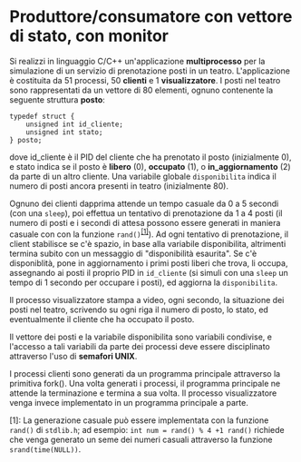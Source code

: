 Produttore/consumatore con vettore di stato, con monitor
========================================================

Si realizzi in linguaggio C/C++ un'applicazione **multiprocesso** per la
simulazione di un servizio di prenotazione posti in un teatro.
L'applicazione è costituita da 51 processi, 50 **clienti** e 1
**visualizzatore**. I posti nel teatro sono rappresentati da un vettore
di 80 elementi, ognuno contenente la seguente struttura **posto**:

    typedef struct {
        unsigned int id_cliente;
        unsigned int stato; 
    } posto;

dove id\_cliente è il PID del cliente che ha prenotato il posto
(inizialmente 0), e stato indica se il posto è **libero** (0),
**occupato** (1), o **in\_aggiornamento** (2) da parte di un altro
cliente. Una variabile globale `disponibilita` indica il numero di posti
ancora presenti in teatro (inizialmente 80).

Ognuno dei clienti dapprima attende un tempo casuale da 0 a 5 secondi
(con una `sleep`), poi effettua un tentativo di prenotazione da 1 a 4
posti (il numero di posti e i secondi di attesa possono essere generati
in maniera casuale con con la funzione `rand()`<sup>[\[1\]](#footnote1)</sup>). Ad ogni tentativo
di prenotazione, il client stabilisce se c'è spazio, in base alla
variabile disponibilita, altrimenti termina subito con un messaggio di
"disponibilità esaurita". Se c'è disponiblità, pone in aggiornamento i
primi posti liberi che trova, li occupa, assegnando ai posti il proprio
PID in `id_cliente` (si simuli con una `sleep` un tempo di 1 secondo per
occupare i posti), ed aggiorna la `disponibilita`.

Il processo visualizzatore stampa a video, ogni secondo, la situazione
dei posti nel teatro, scrivendo su ogni riga il numero di posto, lo
stato, ed eventualmente il cliente che ha occupato il posto.

Il vettore dei posti e la variabile disponibilita sono variabili
condivise, e l'accesso a tali variabili da parte dei processi deve
essere disciplinato attraverso l'uso di **semafori UNIX**.

I processi clienti sono generati da un programma principale attraverso
la primitiva fork(). Una volta generati i processi, il programma
principale ne attende la terminazione e termina a sua volta. Il processo
visualizzatore venga invece implementato in un programma principale a
parte.

<a name="footnote1">[1]</a>: La generazione casuale può essere implementata con la funzione
    `rand()` di `stdlib.h`; ad esempio: `int num = rand() % 4 +1 rand()`
    richiede che venga generato un seme dei numeri casuali attraverso la
    funzione `srand(time(NULL))`.

